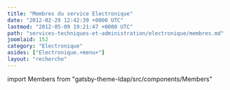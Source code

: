 ```yaml
---
title: "Membres du service Electronique"
date: "2012-02-29 12:42:39 +0000 UTC"
lastmod: "2012-05-09 19:21:47 +0000 UTC"
path: "services-techniques-et-administration/electronique/membres.md"
joomlaid: 152
category: "Electronique"
asides: ["Electronique.+menu+"]
layout: "recherche"
---
```


import Members from "gatsby-theme-ldap/src/components/Members"

<Members group="Electronique" />

